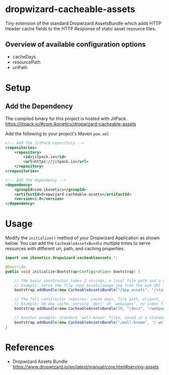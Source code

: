 # dropwizard-cacheable-assets
Tiny extension of the standard Dropwizard AssetsBundle which adds HTTP Header cache fields to
the HTTP Response of static asset resource files.

## Overview of available configuration options
* cacheDays
* resourcePath
* uriPath


# Setup

## Add the Dependency
The compiled binary for this project is hosted with JitPack.
https://jitpack.io/#com.ikonetics/dropwizard-cacheable-assets

Add the following to your project's Maven `pom.xml`
```xml
<!-- Add the JitPack repository -->
<repositories>
    <repository>
        <id>jitpack.io</id>
        <url>https://jitpack.io</url>
    </repository>
</repositories>

<!-- Add the dependency -->
<dependency>
    <groupId>com.ikonetics</groupId>
    <artifactId>dropwizard-cacheable-assets</artifactId>
    <version>1.0</version>
</dependency>
```

# Usage
Modify the `initialize()` method of your Dropwizard Application as shown below.
You can add the `CacheableAssetsBundle` multiple times to serve resources with different uri, path, and caching properties.

```java
import com.ikonetics.dropwizard.cacheableassets.*;

@Override
public void initialize(Bootstrap<Configuration> bootstrap) {

    // The basic constructor takes 2 strings, a local file path and a web URI path, and defaults to a 180 day cache
    // Example: serve the file /app_assets/image.jpg from the web URI location /static/image.jpg
    bootstrap.addBundle(new CacheableAssetsBundle("/app_assets", "/static"));

    // The full constructor requires: cache days, file path, uripath, index file, bundle name, default media type
    // Example: 30 day cache, serving 'docs' at 'webpages', no index file, 'AUniqueName' to prevent conflict, and default to HTML media
    bootstrap.addBundle(new CacheableAssetsBundle(30, "/docs", "/webpages", null, "AUniqueName", "text/html"));

    // Another example: standard 'well-known' files, saved in a standard directory and served from a 'dot' path with default 180 day cache
    bootstrap.addBundle(new CacheableAssetsBundle("/well-known", "/.well-known"));
}
```

# References
* Dropwizard Assets Bundle https://www.dropwizard.io/en/latest/manual/core.html#serving-assets
